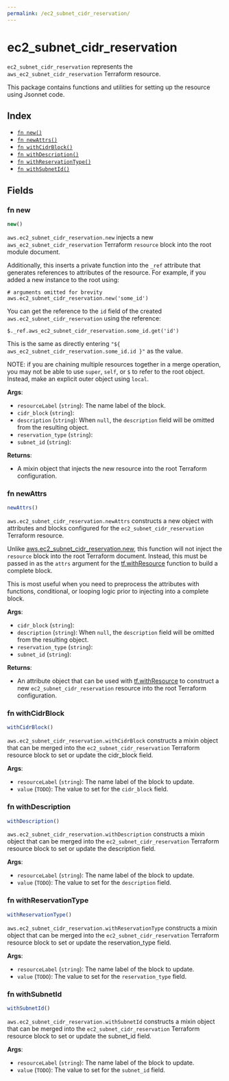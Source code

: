 ```yaml
---
permalink: /ec2_subnet_cidr_reservation/
---
```


# ec2_subnet_cidr_reservation

`ec2_subnet_cidr_reservation` represents the `aws_ec2_subnet_cidr_reservation` Terraform resource.



This package contains functions and utilities for setting up the resource using Jsonnet code.


## Index

* [`fn new()`](#fn-new)
* [`fn newAttrs()`](#fn-newattrs)
* [`fn withCidrBlock()`](#fn-withcidrblock)
* [`fn withDescription()`](#fn-withdescription)
* [`fn withReservationType()`](#fn-withreservationtype)
* [`fn withSubnetId()`](#fn-withsubnetid)

## Fields

### fn new

```ts
new()
```


`aws.ec2_subnet_cidr_reservation.new` injects a new `aws_ec2_subnet_cidr_reservation` Terraform `resource`
block into the root module document.

Additionally, this inserts a private function into the `_ref` attribute that generates references to attributes of the
resource. For example, if you added a new instance to the root using:

    # arguments omitted for brevity
    aws.ec2_subnet_cidr_reservation.new('some_id')

You can get the reference to the `id` field of the created `aws.ec2_subnet_cidr_reservation` using the reference:

    $._ref.aws_ec2_subnet_cidr_reservation.some_id.get('id')

This is the same as directly entering `"${ aws_ec2_subnet_cidr_reservation.some_id.id }"` as the value.

NOTE: if you are chaining multiple resources together in a merge operation, you may not be able to use `super`, `self`,
or `$` to refer to the root object. Instead, make an explicit outer object using `local`.

**Args**:
  - `resourceLabel` (`string`): The name label of the block.
  - `cidr_block` (`string`): 
  - `description` (`string`):  When `null`, the `description` field will be omitted from the resulting object.
  - `reservation_type` (`string`): 
  - `subnet_id` (`string`): 

**Returns**:
- A mixin object that injects the new resource into the root Terraform configuration.


### fn newAttrs

```ts
newAttrs()
```


`aws.ec2_subnet_cidr_reservation.newAttrs` constructs a new object with attributes and blocks configured for the `ec2_subnet_cidr_reservation`
Terraform resource.

Unlike [aws.ec2_subnet_cidr_reservation.new](#fn-ec2subnetcidrreservationnew), this function will not inject the `resource`
block into the root Terraform document. Instead, this must be passed in as the `attrs` argument for the
[tf.withResource](https://github.com/tf-libsonnet/core/tree/main/docs#fn-withresource) function to build a complete block.

This is most useful when you need to preprocess the attributes with functions, conditional, or looping logic prior to
injecting into a complete block.

**Args**:
  - `cidr_block` (`string`): 
  - `description` (`string`):  When `null`, the `description` field will be omitted from the resulting object.
  - `reservation_type` (`string`): 
  - `subnet_id` (`string`): 

**Returns**:
  - An attribute object that can be used with [tf.withResource](https://github.com/tf-libsonnet/core/tree/main/docs#fn-withresource) to construct a new `ec2_subnet_cidr_reservation` resource into the root Terraform configuration.


### fn withCidrBlock

```ts
withCidrBlock()
```

`aws.ec2_subnet_cidr_reservation.withCidrBlock` constructs a mixin object that can be merged into the `ec2_subnet_cidr_reservation`
Terraform resource block to set or update the cidr_block field.



**Args**:
  - `resourceLabel` (`string`): The name label of the block to update.
  - `value` (`TODO`): The value to set for the `cidr_block` field.


### fn withDescription

```ts
withDescription()
```

`aws.ec2_subnet_cidr_reservation.withDescription` constructs a mixin object that can be merged into the `ec2_subnet_cidr_reservation`
Terraform resource block to set or update the description field.



**Args**:
  - `resourceLabel` (`string`): The name label of the block to update.
  - `value` (`TODO`): The value to set for the `description` field.


### fn withReservationType

```ts
withReservationType()
```

`aws.ec2_subnet_cidr_reservation.withReservationType` constructs a mixin object that can be merged into the `ec2_subnet_cidr_reservation`
Terraform resource block to set or update the reservation_type field.



**Args**:
  - `resourceLabel` (`string`): The name label of the block to update.
  - `value` (`TODO`): The value to set for the `reservation_type` field.


### fn withSubnetId

```ts
withSubnetId()
```

`aws.ec2_subnet_cidr_reservation.withSubnetId` constructs a mixin object that can be merged into the `ec2_subnet_cidr_reservation`
Terraform resource block to set or update the subnet_id field.



**Args**:
  - `resourceLabel` (`string`): The name label of the block to update.
  - `value` (`TODO`): The value to set for the `subnet_id` field.
